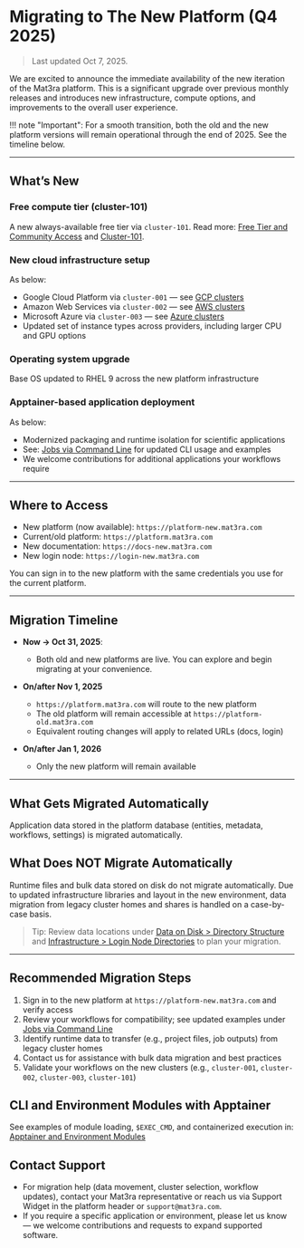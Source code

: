 # Migrating to The New Platform (Q4 2025)

> Last updated Oct 7, 2025.

We are excited to announce the immediate availability of the new iteration of the Mat3ra platform. This is a significant
upgrade over previous monthly releases and introduces new infrastructure, compute options, and improvements to the
overall user experience.

!!! note "Important": For a smooth transition, both the old and the new platform versions will remain operational
through the end of 2025. See the timeline below.

---

## What’s New

### Free compute tier (cluster-101)

A new always-available free tier via `cluster-101`. Read
more: [Free Tier and Community Access](other/community-programs.md)
and [Cluster-101](infrastructure/clusters/cluster-101.md).

### New cloud infrastructure setup

As below:

- Google Cloud Platform via `cluster-001` — see [GCP clusters](infrastructure/clusters/google.md)
- Amazon Web Services via `cluster-002` — see [AWS clusters](infrastructure/clusters/aws.md)
- Microsoft Azure via `cluster-003` — see [Azure clusters](infrastructure/clusters/azure.md)
- Updated set of instance types across providers, including larger CPU and GPU options

### Operating system upgrade

Base OS updated to RHEL 9 across the new platform infrastructure

### Apptainer-based application deployment

As below:

- Modernized packaging and runtime isolation for scientific applications
- See: [Jobs via Command Line](jobs-cli/batch-scripts/apptainer.md) for updated CLI usage and examples
- We welcome contributions for additional applications your workflows require

---

## Where to Access

- New platform (now available): `https://platform-new.mat3ra.com`
- Current/old platform: `https://platform.mat3ra.com`
- New documentation: `https://docs-new.mat3ra.com`
- New login node: `https://login-new.mat3ra.com`

You can sign in to the new platform with the same credentials you use for the current platform.

---

## Migration Timeline

- **Now → Oct 31, 2025**:
    - Both old and new platforms are live. You can explore and begin migrating at your convenience.

- **On/after Nov 1, 2025**
    - `https://platform.mat3ra.com` will route to the new platform
    - The old platform will remain accessible at `https://platform-old.mat3ra.com`
    - Equivalent routing changes will apply to related URLs (docs, login)

- **On/after Jan 1, 2026**
    - Only the new platform will remain available

---

## What Gets Migrated Automatically

Application data stored in the platform database (entities, metadata, workflows, settings) is migrated automatically.

## What Does NOT Migrate Automatically

Runtime files and bulk data stored on disk do not migrate automatically. Due to updated infrastructure libraries and
layout in the new environment, data migration from legacy cluster homes and shares is handled on a case-by-case basis.

> Tip: Review data locations under [Data on Disk > Directory Structure](data-on-disk/directories.md)
> and [Infrastructure > Login Node Directories](infrastructure/login/directories.md) to plan your migration.

---

## Recommended Migration Steps

1. Sign in to the new platform at `https://platform-new.mat3ra.com` and verify access
2. Review your workflows for compatibility; see updated examples under [Jobs via Command Line](jobs-cli/overview.md)
3. Identify runtime data to transfer (e.g., project files, job outputs) from legacy cluster homes
4. Contact us for assistance with bulk data migration and best practices
5. Validate your workflows on the new clusters (e.g., `cluster-001`, `cluster-002`, `cluster-003`, `cluster-101`)

## CLI and Environment Modules with Apptainer

See examples of module loading, `$EXEC_CMD`, and containerized execution
in: [Apptainer and Environment Modules](jobs-cli/batch-scripts/apptainer.md)

## Contact Support

- For migration help (data movement, cluster selection, workflow updates), contact your Mat3ra representative or reach
  us via Support Widget in the platform header or `support@mat3ra.com`.
- If you require a specific application or environment, please let us know — we welcome contributions and requests to
  expand supported software.
